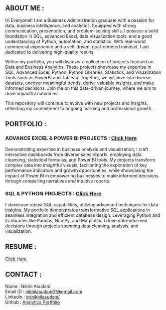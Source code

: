 ## ABOUT ME :
Hi Everyone!!
I am a Business Administration graduate with a passion for data, business intelligence, and analytics. Equipped with strong communication, presentation, and problem-solving skills, I possess a solid foundation in SQL, advanced Excel, data visualization tools, and a good understanding of Python, automation, and statistics. With real-world commercial experience and a self-driven, goal-oriented mindset, I am dedicated to delivering high-quality results.

Within my portfolio, you will discover a collection of projects focused on Data and Business Analytics. These projects showcase my expertise in SQL, Advanced Excel, Python, Python Libraries, Statistics, and Visualization Tools such as PowerBI and Tableau. Together, we will dive into diverse datasets, uncover meaningful trends, derive valuable insights, and make informed decisions. Join me on this data-driven journey, where we aim to drive impactful outcomes.

This repository will continue to evolve with new projects and insights, reflecting my commitment to ongoing learning and professional growth.

## PORTFOLIO :

### ADVANCE EXCEL & POWER BI PROJECTS : [Click Here](https://github.com/NikhilAsudani1/Analytics-Portfolio/tree/37951209e3d04a2ed93443c58e2974801b0ab6ac/ADVANCE%20EXCEL%20%26%20POWER%20BI)
Demonstrating expertise in business analysis and visualization, I craft interactive dashboards from diverse sales reports, employing data cleansing, statistical formulas, and Power BI tools. My projects transform complex data into insightful visuals, facilitating the exploration of key performance indicators and growth opportunities, while showcasing the impact of Power BI in empowering businesses to make informed decisions through compelling narratives and intuitive reports.

### SQL & PYTHON PROJECTS : [Click Here](https://github.com/NikhilAsudani1/Analytics-Portfolio/tree/37951209e3d04a2ed93443c58e2974801b0ab6ac/SQL%20%26%20PYTHON)
I showcase robust SQL capabilities, utilizing advanced techniques for data insights. My portfolio demonstrates transformative SQL applications in seamless integration and efficient database design. Leveraging Python and its libraries like Pandas, NumPy, and Matplotlib, I drive data-informed decisions through projects spanning data cleaning, analysis, and visualization.

## RESUME : 
[Click Here](https://drive.google.com/file/d/1JBfWnOS-OrKIqUqVnEbDigjDzIjOg3ew/view?usp=sharing)

## CONTACT :
Name : Nikhil Asudani \
Email ID : <a mailto="nikhilasudani01@gmail.com">nikhilasudani01@gmail.com</a> \
Linkedin : [in/nikhilasudani/](https://www.linkedin.com/in/nikhilasudani/) \
Github : [Analytics Portfolio](https://github.com/NikhilAsudani1/Analytics-Portfolio)
